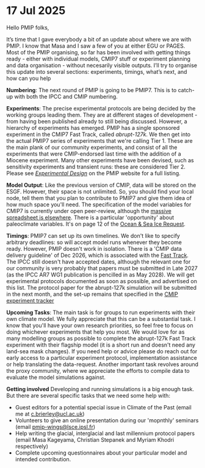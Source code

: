 # 17 Jul 2025

Hello PMIP folks,

It’s time that I gave everybody a bit of an update about where we are with PMIP. I know that Masa and I saw a few of you at either EGU or PAGES. Most of the PMIP organising, so far has been involved with getting things ready - either with individual models, CMIP7 stuff or experiment planning and data organisation - without necesarily visible outputs. I’ll try to organise this update into several sections: experiments, timings, what’s next, and how can you help

**Numbering**: The next round of PMIP is going to be PMIP7. This is to catch-up with both the IPCC and CMIP numbering.  

**Experiments**: The precise experimental protocols are being decided by the working groups leading them. They are at different stages of development - from having been published already to still being discussed. However, a hierarchy of experiments has emerged. PMIP has a single sponsored experiment in the CMIP7 Fast Track, called _abrupt-127k_. We then get into the actual PMIP7 series of experiments that we're calling Tier 1. These are the main plank of our community experiments, and consist of all the experiments that were CMIP-endorsed last time with the addition of a Miocene experiment. Many other experiments have been devised, such as sensitivity experiments and transient runs: these are considered Tier 2. Please see [_Experimental Design_](https://pmip.lsce.ipsl.fr/protocols_and_data/experimental_design) on the PMIP website for a full listing.

**Model Output**: Like the previous version of CMIP, data will be stored on the ESGF. However, their space is not unlimited. So, you should find your local node, tell them that you plan to contribute to PMIP7 and give them idea of how much space you'll need. The specification of the model variables for CMIP7 is currently under open peer-review, although the [massive spreadsheet is elsewhere](https://wcrp-cmip.org/cmip7-data-request-v1-2-1/). There is a particular 'opportunity' about paleoclimate variables. It's on page 12 of the [Ocean & Sea Ice Request](https://egusphere.copernicus.org/preprints/2025/egusphere-2025-3083/).   

**Timings**: PMIP7 can set up its own timelines. We don't like to specify arbitrary deadlines: so will accept model runs whenever they become ready. However, PMIP doesn't work in isolation. There is a 'CMIP data delivery guideline' of Dec 2026, which is associated with the [Fast Track](https://wcrp-cmip.org/cmip-phases/cmip7/fast-track/). The IPCC still doesn't have accepted dates, although the relevant one for our community is very probably that papers must be submitted in Late 2027 (as the IPCC AR7 WG1 publication is pencilled in as May 2028). We will get experimental protocols documented as soon as possible, and advertised on this list. The protocol paper for the abrupt-127k simulation will be submitted in the next month, and the set-up remains that specified in the [CMIP experiment tracker](https://wcrp-cmip.org/wp-content/uploads/2023/12/Revised-PMIP-proposal-for-CMIP-fast-track.pdf)

**Upcoming Tasks**: The main task is for groups to run experiments with their own climate model. We fully appreciate that this can be a substantial task. I know that you'll have your own research priorities, so feel free to focus on doing whichever experiments that help you most. We would love for as many modelling groups as possible to complete the abrupt-127k Fast Track experiment with their flagship model (it is a short run and doesn't need any land-sea mask changes). If you need help or advice please do reach out for early access to a particular experiment protocol, implementation assistance or help translating the data-request. Another important task revolves around the proxy community, where we appreciate the efforts to compile data to evaluate the model simulations against.

**Getting involved** Developing and running simulations is a big enough task. But there are several specific tasks that we need some help with:
- Guest editors for a potential special issue in Climate of the Past (email me at c.brierley@ucl.ac.uk)
- Volunteers to give an online presentation during our 'mopnthly' seminars (email pmip-wings@lsce.ipsl.fr)
- Help writing the glacial, interglacial and last millennium protocol papers (email Masa Kageyama, Christian Stepanek and Myriam Khodri respectively)
- Complete upcoming questionnaires about your particular model and intended contribution.

